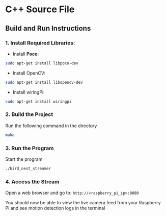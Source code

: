 # C++ Source File

## Build and Run Instructions
### 1. Install Required Libraries:

* Install **Poco**:
```bash
sudo apt-get install libpoco-dev
```

* Install OpenCV:
```bash
sudo apt-get install libopencv-dev
```

* Install wiringPi:
```bash
sudo apt-get install wiringpi
```

### 2. Build the Project

Run the following command in the directory
```bash
make
```

### 3. Run the Program

Start the program
```bash
./bird_nest_streamer
```

### 4. Access the Stream

Open a web browser and go to: `http://<raspberry_pi_ip>:8080`

You should now be able to view the live camera feed from your Raspberry Pi and see motion detection logs in the terminal